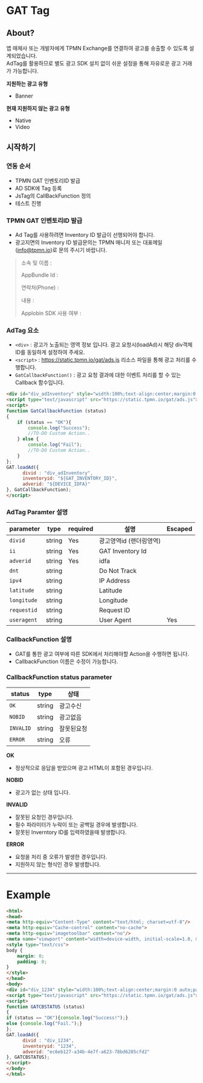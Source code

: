 # GAT Tag

## About?

앱 매체사 또는 개발자에게 TPMN Exchange를 연결하여 광고를 송출할 수 있도록 설계되었습니다.<br>
AdTag를 활용하므로 별도 광고 SDK 설치 없이 쉬운 설정을 통해 자유로운 광고 거래가 가능합니다.

**지원하는 광고 유형**
- Banner

**현재 지원하지 않는 광고 유형**
- Native
- Video

## 시작하기

### 연동 순서

- TPMN GAT 인벤토리ID 발급
- AD SDK에 Tag 등록
- JsTag의 CallBackFunction 정의
- 테스트 진행


### TPMN GAT 인벤토리ID 발급

- Ad Tag를 사용하려면 Inventory ID 발급이 선행되어야 합니다.
- 광고지면의 Inventory ID 발급문의는 TPMN 매니저 또는 대표메일(info@tpmn.io)로 문의 주시기 바랍니다.
> 소속 및 이름 : 
> 
> AppBundle Id : 
>
> 연락처(Phone) :
> 
> 내용 : 
> 
> Applobin SDK 사용 여부 :



### AdTag 요소

- `<div>` : 광고가 노출되는 영역 정보 입니다. 광고 요청시(loadAd)시 해당 div객체 ID를 동일하게 설정하여 주세요.
- `<script>` : https://static.tpmn.io/gat/ads.js 리소스 파일을 통해 광고 처리를 수행합니다.
- `GatCallbackFunction()` : 광고 요청 결과에 대한 이벤트 처리를 할 수 있는 Callback 함수입니다. 

```html
<div id="div_adInventory" style="width:100%;text-align:center;margin:0 auto;padding:0;"></div>
<script type="text/javascript" src="https://static.tpmn.io/gat/ads.js"></script> 
<script>
function GatCallbackFunction (status)
{
    if (status == "OK"){
        console.log("Success");
        //TO-DO Custom Action..
    } else {
        console.log("Fail");
        //TO-DO Custom Action..
    }
};
GAT.loadAd({
      divid : "div_adInventory",
      inventoryid: "${GAT_INVENTORY_ID}",
      adverid: "${DEVICE_IDFA}"
}, GatCallbackFunction);
</script>
```


### AdTag Paramter 설명

| parameter | type   | required | 설명                   | Escaped |
|-----------|--------|----------|----------------------|---------|
| `divid`     | string | Yes      | 광고영역id (랜더링영역)   |         |
| `ii`        | string | Yes      | GAT Inventory Id     |         |
| `adverid`   | string | Yes      | idfa                 |         |
| `dnt`       | string |          | Do Not Track         |         |
| `ipv4`      | string |          | IP Address           |         |
| `latitude`  | string |          | Latitude             |         |
| `longitude` | string |          | Longitude            |         |
| `requestid` | string |          | Request ID           |         |
| `useragent` | string |          | User Agent           | Yes     |


### CallbackFunction 설명

- GAT를 통한 광고 여부에 따른 SDK에서 처리해야할 Action을 수행하면 됩니다.
- CallbackFunction 이름은 수정이 가능합니다.

### CallbackFunction status parameter

| status  | type   | 상태    |
|---------|--------|-------|
| `OK`      | string | 광고수신  |
| `NOBID`   | string | 광고없음  |
| `INVALID` | string | 잘못된요청 |
| `ERROR`   | string | 오류    |

**OK**

- 정상적으로 응답을 받았으며 광고 HTML이 포함된 경우입니다.


**NOBID**

- 광고가 없는 상태 입니다. 


**INVALID**

- 잘못된 요청인 경우입니다.
- 필수 파라미터가 누락이 또는 공백일 경우에 발생합니다.
- 잘못된 Inverntory ID를 입력하였을때 발생합니다.


**ERROR**

- 요청을 처리 중 오류가 발생한 경우입니다.
- 지원하지 않는 형식인 경우 발생합니다.


----

# Example

```html
<html>
<head>
<meta http-equiv="Content-Type" content="text/html; charset=utf-8"/>
<meta http-equiv="Cache-control" content="no-cache">
<meta http-equiv="imagetoolbar" content="no"/>
<meta name="viewport" content="width=device-width, initial-scale=1.0, maximum-scale=1.0, minimum-scale=1.0, user-scalable=no"/>
<style type="text/css">
body {
    margin: 0;
    padding: 0;
}
</style>
</head>
<body>
<div id="div_1234" style="width:100%;text-align:center;margin:0 auto;padding:0;"></div>
<script type="text/javascript" src="https://static.tpmn.io/gat/ads.js"></script> 
<script>
function GATCBSTATUS (status)
{
if (status == "OK"){console.log("Success!");}
else {console.log("Fail.");}
};
GAT.loadAd({
      divid : "div_1234",
      inventoryid: "1234",
      adverid: "ec6eb127-a34b-4e7f-a623-78bd6205cfd2"
}, GATCBSTATUS);
</script>
</body>
</html>
```

